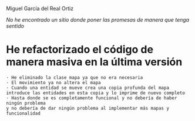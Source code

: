 Miguel García del Real Ortiz

*No he encontrado un sitio donde poner las promesas de manera que tenga sentido*

# He refactorizado el código de manera masiva en la última versión
    · He eliminado la clase mapa ya que no era necesaria
    · El movimiento ya no altera el mapa
    · Cuando una entidad se mueve crea una copia profunda del mapa
    introduce las entidades en esta copia y lo imprime de nuevo completo
    · Hasta donde se es completamente funcional y no debería de haber ningún problema
    y no debería de dar ningún problema al implementar más mapas y funcionalidad
